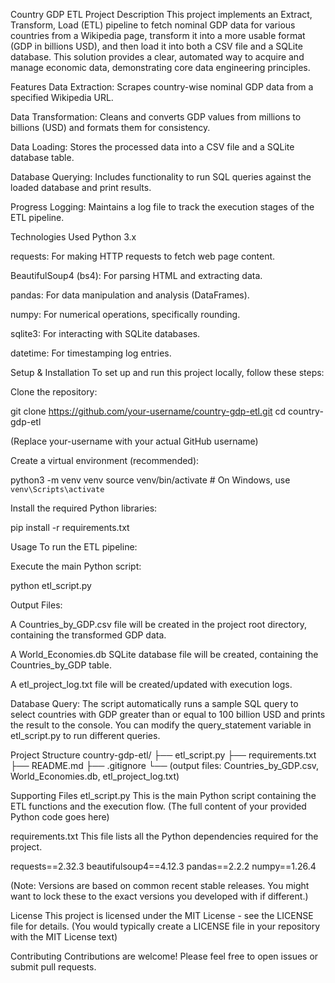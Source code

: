 Country GDP ETL Project
Description
This project implements an Extract, Transform, Load (ETL) pipeline to fetch nominal GDP data for various countries from a Wikipedia page, transform it into a more usable format (GDP in billions USD), and then load it into both a CSV file and a SQLite database. This solution provides a clear, automated way to acquire and manage economic data, demonstrating core data engineering principles.

Features
Data Extraction: Scrapes country-wise nominal GDP data from a specified Wikipedia URL.

Data Transformation: Cleans and converts GDP values from millions to billions (USD) and formats them for consistency.

Data Loading: Stores the processed data into a CSV file and a SQLite database table.

Database Querying: Includes functionality to run SQL queries against the loaded database and print results.

Progress Logging: Maintains a log file to track the execution stages of the ETL pipeline.

Technologies Used
Python 3.x

requests: For making HTTP requests to fetch web page content.

BeautifulSoup4 (bs4): For parsing HTML and extracting data.

pandas: For data manipulation and analysis (DataFrames).

numpy: For numerical operations, specifically rounding.

sqlite3: For interacting with SQLite databases.

datetime: For timestamping log entries.

Setup & Installation
To set up and run this project locally, follow these steps:

Clone the repository:

git clone https://github.com/your-username/country-gdp-etl.git
cd country-gdp-etl

(Replace your-username with your actual GitHub username)

Create a virtual environment (recommended):

python3 -m venv venv
source venv/bin/activate  # On Windows, use `venv\Scripts\activate`

Install the required Python libraries:

pip install -r requirements.txt

Usage
To run the ETL pipeline:

Execute the main Python script:

python etl_script.py

Output Files:

A Countries_by_GDP.csv file will be created in the project root directory, containing the transformed GDP data.

A World_Economies.db SQLite database file will be created, containing the Countries_by_GDP table.

A etl_project_log.txt file will be created/updated with execution logs.

Database Query:
The script automatically runs a sample SQL query to select countries with GDP greater than or equal to 100 billion USD and prints the result to the console. You can modify the query_statement variable in etl_script.py to run different queries.

Project Structure
country-gdp-etl/
├── etl_script.py
├── requirements.txt
├── README.md
├── .gitignore
└── (output files: Countries_by_GDP.csv, World_Economies.db, etl_project_log.txt)

Supporting Files
etl_script.py
This is the main Python script containing the ETL functions and the execution flow.
(The full content of your provided Python code goes here)

requirements.txt
This file lists all the Python dependencies required for the project.

requests==2.32.3
beautifulsoup4==4.12.3
pandas==2.2.2
numpy==1.26.4

(Note: Versions are based on common recent stable releases. You might want to lock these to the exact versions you developed with if different.)

License
This project is licensed under the MIT License - see the LICENSE file for details.
(You would typically create a LICENSE file in your repository with the MIT License text)

Contributing
Contributions are welcome! Please feel free to open issues or submit pull requests.